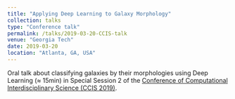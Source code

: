 ```yaml
---
title: "Applying Deep Learning to Galaxy Morphology"
collection: talks
type: "Conference talk"
permalink: /talks/2019-03-20-CCIS-talk
venue: "Georgia Tech"
date: 2019-03-20
location: "Atlanta, GA, USA"
---
```


Oral talk about classifying galaxies by their morphologies using Deep Learning (≈ 15min) in Special Session 2 of the [Conference of Computational Interdisciplinary Science (CCIS 2019)](http://www.inpe.br/ccis2019/).
